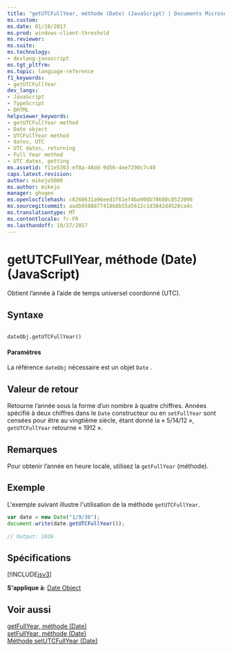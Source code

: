 ```yaml
---
title: "getUTCFullYear, méthode (Date) (JavaScript) | Documents Microsoft"
ms.custom: 
ms.date: 01/18/2017
ms.prod: windows-client-threshold
ms.reviewer: 
ms.suite: 
ms.technology:
- devlang-javascript
ms.tgt_pltfrm: 
ms.topic: language-reference
f1_keywords:
- getUTCFullYear
dev_langs:
- JavaScript
- TypeScript
- DHTML
helpviewer_keywords:
- getUTCFullYear method
- Date object
- UTCFullYear method
- dates, UTC
- UTC dates, returning
- Full Year method
- UTC dates, getting
ms.assetid: f11e5363-ef8a-48dd-9d56-4ee7290c7c48
caps.latest.revision: 
author: mikejo5000
ms.author: mikejo
manager: ghogen
ms.openlocfilehash: c8268631a96eed1f61ef4ba908b78680c8522096
ms.sourcegitcommit: aadb9588877418b8b55a5612c1d3842d4520ca4c
ms.translationtype: MT
ms.contentlocale: fr-FR
ms.lasthandoff: 10/27/2017
---
```

# <a name="getutcfullyear-method-date-javascript"></a>getUTCFullYear, méthode (Date) (JavaScript)
Obtient l’année à l’aide de temps universel coordonné (UTC).  
  
## <a name="syntax"></a>Syntaxe  
  
```  
  
dateObj.getUTCFullYear()   
```  
  
#### <a name="parameters"></a>Paramètres  
 La référence `dateObj` nécessaire est un objet `Date` .  
  
## <a name="return-value"></a>Valeur de retour  
 Retourne l’année sous la forme d’un nombre à quatre chiffres. Années spécifié à deux chiffres dans le `Date` constructeur ou en `setFullYear` sont censées pour être au vingtième siècle, étant donné la « 5/14/12 », `getUTCFullYear` retourne « 1912 ».  
  
## <a name="remarks"></a>Remarques  
 Pour obtenir l’année en heure locale, utilisez la `getFullYear` (méthode).  
  
## <a name="example"></a>Exemple  
 L'exemple suivant illustre l'utilisation de la méthode `getUTCFullYear`.  
  
```JavaScript  
var date = new Date("1/9/36");  
document.write(date.getUTCFullYear());  
  
// Output: 1936  
```  
  
## <a name="requirements"></a>Spécifications  
 [!INCLUDE[jsv3](../../javascript/reference/includes/jsv3-md.md)]  
  
 **S'applique à**: [Date Object](../../javascript/reference/date-object-javascript.md)  
  
## <a name="see-also"></a>Voir aussi  
 [getFullYear, méthode (Date)](../../javascript/reference/getfullyear-method-date-javascript.md)   
 [setFullYear, méthode (Date)](../../javascript/reference/setfullyear-method-date-javascript.md)   
 [Méthode setUTCFullYear (Date)](../../javascript/reference/setutcfullyear-method-date-javascript.md)